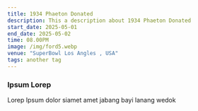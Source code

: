 ```yaml
---
title: 1934 Phaeton Donated
description: This a description about 1934 Phaeton Donated
start_date: 2025-05-01
end_date: 2025-05-02
time: 08.00PM
image: /img/ford5.webp
venue: "SuperBowl Los Angles , USA"
tags: another tag
---
```

### Ipsum Lorep

Lorep Ipsum dolor siamet amet jabang bayi lanang wedok
